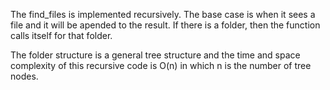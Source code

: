 The find_files is implemented recursively. The base case is when it sees a file and it will be apended to the result.
If there is a folder, then the function calls itself for that folder. 

The folder structure is a general tree structure and the time and space complexity of this recursive code is O(n) in which
n is the number of tree nodes.